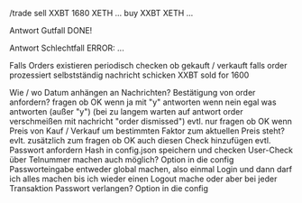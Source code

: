 /trade
    sell
        XXBT
            1680
        XETH
        ...
    buy
        XXBT
        XETH
        ...

Antwort Gutfall
    DONE!

Antwort Schlechtfall
    ERROR: ...

Falls Orders existieren
    periodisch checken ob gekauft / verkauft
    falls order prozessiert
        selbstständig nachricht schicken
            XXBT sold for 1600

Wie / wo Datum anhängen an Nachrichten?
Bestätigung von order anfordern?
    fragen ob OK
        wenn ja
            mit "y" antworten
        wenn nein
            egal was antworten (außer "y")
            (bei zu langem warten auf antwort order verschmeißen mit nachricht "order dismissed")
    evtl. nur fragen ob OK wenn Preis von Kauf / Verkauf um bestimmten Faktor zum aktuellen Preis steht?
        evlt. zusätzlich zum fragen ob OK auch diesen Check hinzufügen
    evtl. Passwort anfordern
        Hash in config.json speichern und checken
User-Check über Telnummer machen auch möglich? Option in die config
Passworteingabe entweder global machen, also einmal Login und dann darf ich alles machen bis ich wieder einen Logout mache oder aber bei jeder Transaktion Passwort verlangen? Option in die config
